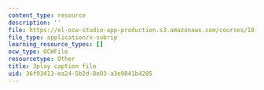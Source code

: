 ```yaml
---
content_type: resource
description: ''
file: https://ol-ocw-studio-app-production.s3.amazonaws.com/courses/18-01sc-single-variable-calculus-fall-2010/36f93413ea245b2d8e03a3e9041b4205_5q_3FDOkVRQ.vtt
file_type: application/x-subrip
learning_resource_types: []
ocw_type: OCWFile
resourcetype: Other
title: 3play caption file
uid: 36f93413-ea24-5b2d-8e03-a3e9041b4205
---
```

